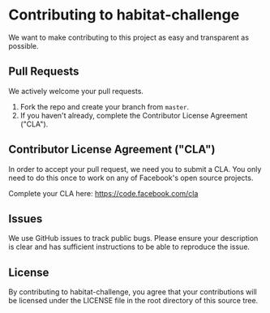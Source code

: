 # Contributing to habitat-challenge
We want to make contributing to this project as easy and transparent as
possible.

## Pull Requests
We actively welcome your pull requests.

1. Fork the repo and create your branch from `master`.
2. If you haven't already, complete the Contributor License Agreement ("CLA").

## Contributor License Agreement ("CLA")
In order to accept your pull request, we need you to submit a CLA. You only need
to do this once to work on any of Facebook's open source projects.

Complete your CLA here: <https://code.facebook.com/cla>

## Issues
We use GitHub issues to track public bugs. Please ensure your description is
clear and has sufficient instructions to be able to reproduce the issue.

## License
By contributing to habitat-challenge, you agree that your contributions will be licensed
under the LICENSE file in the root directory of this source tree.

